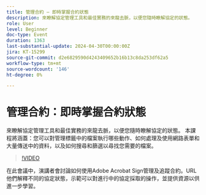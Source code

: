 ```yaml
---
title: 管理合約 — 即時掌握合約狀態
description: 來瞭解協定管理工具和最佳實務的來龍去脈，以便您隨時瞭解協定的狀態。
role: User
level: Beginner
doc-type: Event
duration: 1363
last-substantial-update: 2024-04-30T00:00:00Z
jira: KT-15299
source-git-commit: d2e6829590d4243409652b16b13c8da253df62a5
workflow-type: tm+mt
source-wordcount: '146'
ht-degree: 0%

---
```



# 管理合約：即時掌握合約狀態

來瞭解協定管理工具和最佳實務的來龍去脈，以便您隨時瞭解協定的狀態。 本課程將涵蓋：您可以對管理標籤中的檔案執行哪些動作、如何處理及使用網路表單和大量傳送中的資料，以及如何搜尋和篩選以尋找您需要的檔案。

>[!VIDEO](https://video.tv.adobe.com/v/3428190/?learn=on)

在此會議中，演講者會討論如何使用Adobe Acrobat Sign管理及追蹤合約。&#x200B;URL 他們解釋不同的協定狀態，示範可以對進行中的協定採取的操作，並提供資源以供進一步學習。
